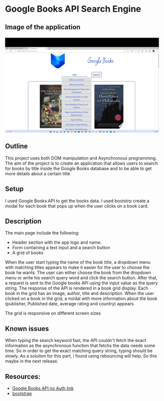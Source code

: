# Google Books API Search Engine

## Image of the application

<img src="./images/app_screenshot.jpg">


## Outline

This project uses both DOM manipulation and Asynchronous programming.
The aim of the project is to create an application that allows users to search for books by title inside the Google Books database and to be able to get more details about a certain title.

##  Setup
I used Google Books API to get the books data.
I used bootstrp create a modal for each book that pops up when the user clicks on a book card.

## Description

The main page include the following:

-   Header section with the app logo and name.
-   Form containing a text input and a search button
-   A grid of books

When the user start typing the name of the book title, a dropdown menu with matching titles appears to make it easier for the user to choose the book he wants.
The user can either choose the book from the dropdown menu or write his search query word and click the search button.
After that, a request is sent to the Google books API using the input value as the query string.
The response of the API is rendered in a book grid display.
Each book in the grid has an image, author, title and description.
When the user clicked on a book in the grid, a modal with more information about the book (publisher, Published date, average rating and country) appears.

The grid is responsive on different screen sizes

## Known issues
When typing the search keyword fast, the API couldn't fetch the exact information as the asynchronous function that fetchs the data needs some time. So in order to get the exact matching query string, typing should be slowly.
As a solution for this part, i found using rebouncing will help. So this maybe in the next release.

## Resources:

-   [Google Books API no Auth link](https://developers.google.com/books/docs/v1/using#WorkingVolumes)
-  [bootstrap](https://getbootstrap.com/)

